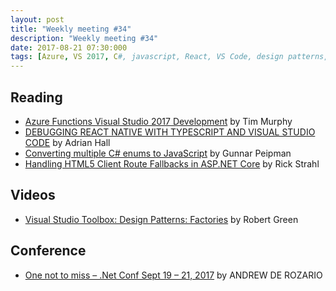```yaml
---
layout: post
title: "Weekly meeting #34"
description: "Weekly meeting #34"
date: 2017-08-21 07:30:000
tags: [Azure, VS 2017, C#, javascript, React, VS Code, design patterns, .Net Core]
--- 
```

 
## Reading

* [Azure Functions Visual Studio 2017 Development](http://geekswithblogs.net/tmurphy/archive/2017/08/10/azure-functions-visual-studio-2017-development.aspx) by Tim Murphy
* [DEBUGGING REACT NATIVE WITH TYPESCRIPT AND VISUAL STUDIO CODE](https://shellmonger.com/2017/08/09/debugging-react-native-with-typescript-and-visual-studio-code/) by Adrian Hall
* [Converting multiple C# enums to JavaScript](http://gunnarpeipman.com/2017/08/enums-to-javascript/) by Gunnar Peipman
* [Handling HTML5 Client Route Fallbacks in ASP.NET Core](https://weblog.west-wind.com/posts/2017/Aug/07/Handling-HTML5-Client-Route-Fallbacks-in-ASPNET-Core) by Rick Strahl

## Videos

* [Visual Studio Toolbox: Design Patterns: Factories](https://blogs.msdn.microsoft.com/robertgreen/2017/08/10/visual-studio-toolbox-design-patterns-factories/) by Robert Green

## Conference

* [One not to miss – .Net Conf Sept 19 – 21, 2017](https://scottishdevelopers.com/2017/08/11/one-not-to-miss-net-conf-sept-19-21-2017/) by ANDREW DE ROZARIO 